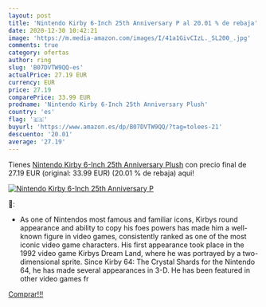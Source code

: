 ```yaml
---
layout: post
title: 'Nintendo Kirby 6-Inch 25th Anniversary P al 20.01 % de rebaja'
date: 2020-12-30 10:42:21
image: 'https://m.media-amazon.com/images/I/41a1GivCIzL._SL200_.jpg'
comments: true
category: ofertas
author: ring
slug: 'B07DVTW9QQ-es'
actualPrice: 27.19 EUR
currency: EUR
price: 27.19
comparePrice: 33.99 EUR
prodname: 'Nintendo Kirby 6-Inch 25th Anniversary Plush'
country: 'es'
flag: '🇪🇸'
buyurl: 'https://www.amazon.es/dp/B07DVTW9QQ/?tag=tolees-21'
descuento: '20.01'
average: '27.19'
---
```


Tienes [Nintendo Kirby 6-Inch 25th Anniversary Plush](https://www.amazon.es/dp/B07DVTW9QQ/?tag=tolees-21) con precio final de  27.19 EUR (original: 33.99 EUR) (20.01 %  de rebaja) aqui!

[![Nintendo Kirby 6-Inch 25th Anniversary P](https://m.media-amazon.com/images/I/41a1GivCIzL._SL200_.jpg)](https://www.amazon.es/dp/B07DVTW9QQ/?tag=tolees-21)

🔎:

- As one of Nintendos most famous and familiar icons, Kirbys round appearance and ability to copy his foes powers has made him a well-known figure in video games, consistently ranked as one of the most iconic video game characters. His first appearance took place in the 1992 video game Kirbys Dream Land, where he was portrayed by a two-dimensional sprite. Since Kirby 64: The Crystal Shards for the Nintendo 64, he has made several appearances in 3-D. He has been featured in other video games fr

[Comprar!!!](https://www.amazon.es/dp/B07DVTW9QQ/?tag=tolees-21)
